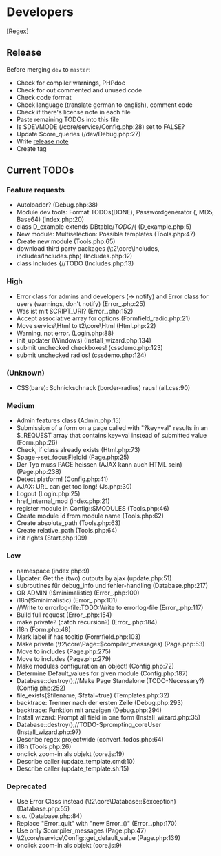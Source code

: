 Developers
==========

[[Regex](https://github.com/experder/T2/blob/master/help/dev_regex.md)]

Release
-------
Before merging `dev` to `master`:
* Check for compiler warnings, PHPdoc
* Check for out commented and unused code
* Check code format
* Check language (translate german to english), comment code
* Check if there's license note in each file
* Paste remaining TODOs into this file
* Is $DEVMODE (/core/service/Config.php:28) set to FALSE?
* Update $core_queries (/dev/Debug.php:27)
* Write [release note](../release_notes.md)
* Create tag

Current TODOs
-------------
### Feature requests
* Autoloader? (Debug.php:38)
* Module dev tools: Format TODOs(DONE), Passwordgenerator (, MD5, Base64) (index.php:20)
* class D_example extends DBtable/*TODO*/{ (D_example.php:5)
* New module: Multiselection: Possible templates (Tools.php:47)
* Create new module (Tools.php:65)
* download third party packages (\t2\core\Includes, includes/Includes.php) (Includes.php:12)
* class Includes {//TODO (Includes.php:13)

### High
* Error class for admins and developers (-> notify) and Error class for users (warnings, don't notify) (Error_.php:25)
* Was ist mit SCRIPT_URI? (Error_.php:152)
* Accept associative array for options (Formfield_radio.php:21)
* Move service\Html to t2\core\Html (Html.php:22)
* Warning, not error. (Login.php:88)
* init_updater (Windows) (Install_wizard.php:134)
* submit unchecked checkboxes! (cssdemo.php:123)
* submit unchecked radios! (cssdemo.php:124)

### (Unknown)
* CSS(bare): Schnickschnack (border-radius) raus! (all.css:90)

### Medium
* Admin features class (Admin.php:15)
* Submission of a form on a page called with "?key=val" results in an $_REQUEST array that contains key=val instead of submitted value (Form.php:26)
* Check, if class already exists (Html.php:73)
* $page->set_focusFieldId (Page.php:25)
* Der Typ muss PAGE heissen (AJAX kann auch HTML sein) (Page.php:238)
* Detect platform! (Config.php:41)
* AJAX: URL can get too long! (Js.php:30)
* Logout (Login.php:25)
* href_internal_mod (index.php:21)
* register module in Config::$MODULES (Tools.php:46)
* Create module id from module name (Tools.php:62)
* Create absolute_path (Tools.php:63)
* Create relative_path (Tools.php:64)
* init rights (Start.php:109)

### Low
* namespace (index.php:9)
* Updater: Get the (two) outputs by ajax (update.php:51)
* subroutines für debug_info und fehler-handling (Database.php:217)
* OR ADMIN (!$minimalistic) (Error_.php:100)
* i18n(!$minimalistic) (Error_.php:101)
* //Write to errorlog-file:TODO:Write to errorlog-file (Error_.php:117)
* Build full request (Error_.php:154)
* make private? (catch recursion?) (Error_.php:184)
* i18n (Form.php:48)
* Mark label if has tooltip (Formfield.php:103)
* Make private (\t2\core\Page::$compiler_messages) (Page.php:53)
* Move to includes (Page.php:275)
* Move to includes (Page.php:279)
* Make modules configuration an object! (Config.php:72)
* Determine Default_values for given module (Config.php:187)
* Database::destroy();//Make Page Standalone (TODO-Necessary?) (Config.php:252)
* file_exists($filename, $fatal=true) (Templates.php:32)
* backtrace: Trenner nach der ersten Zeile (Debug.php:293)
* backtrace: Funktion mit anzeigen (Debug.php:294)
* Install wizard: Prompt all field in one form (Install_wizard.php:35)
* Database::destroy();//TODO-$prompting_coreUser (Install_wizard.php:97)
* Describe regex projectwide (convert_todos.php:64)
* i18n (Tools.php:26)
* onclick zoom-in als objekt (core.js:19)
* Describe caller (update_template.cmd:10)
* Describe caller (update_template.sh:15)

### Deprecated
* Use Error Class instead (\t2\core\Database::$exception) (Database.php:55)
* s.o. (Database.php:84)
* Replace "Error_quit" with "new Error_()" (Error_.php:170)
* Use only $compiler_messages (Page.php:47)
* \t2\core\service\Config::get_default_value (Page.php:139)
* onclick zoom-in als objekt (core.js:9)
